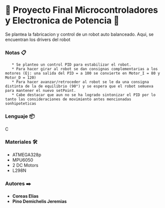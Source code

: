 # 🚀 Proyecto Final Microcontroladores y Electronica de Potencia 🚀
 Se plantea la fabricacion y control de un robot auto balanceado. Aqui, se encuentran los drivers del robot 
### Notas 📋 
       * Se planteo un control PID para estabilizar el robot.
       * Para hacer girar al robot se dan consignas complementarias a los motores (Ej: una salida del PID = a 100 se convierte en Motor_I = 80 y Motor_D = 120) 
       * Para hacer avanzar/retroceder al robot se le da una consigna distinta de la de equilibrio (90°) y se espera que el robot semueva para mantener el nuevo setPoint.
       * Cabe destacar que aun no se ha logrado sintonizar el PID por lo tanto las consideraciones de movimiento antes mencionadas sonhipoteticas
### Lenguaje 📦
 C
### Materiales 🛠️
* ATMEGA328p
* MPU6050
* 2 DC Motors
* L298N 
### Autores ✒️
* **Coreas Elias** 
* **Pino Demichelis Jeremias**


